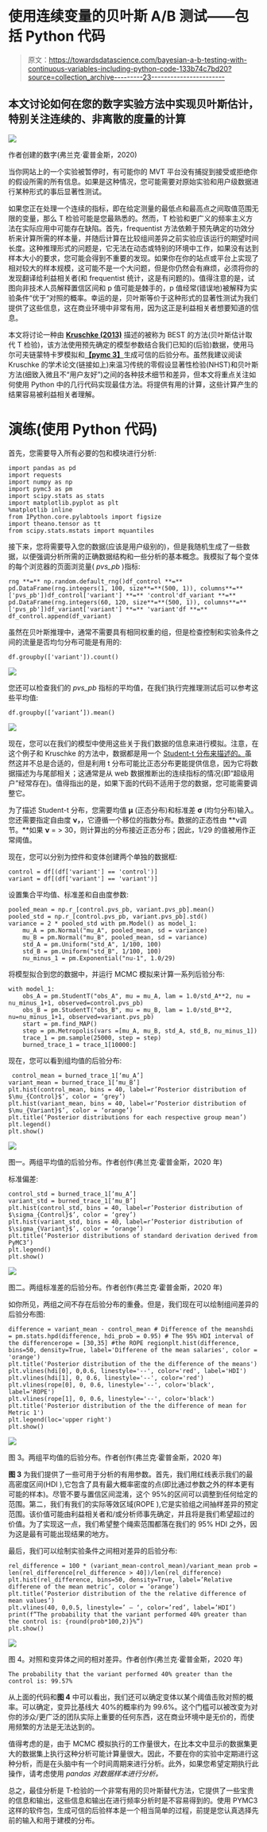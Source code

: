 # 使用连续变量的贝叶斯 A/B 测试——包括 Python 代码

> 原文：<https://towardsdatascience.com/bayesian-a-b-testing-with-continuous-variables-including-python-code-133b74c7bd20?source=collection_archive---------23----------------------->

## 本文讨论如何在您的数字实验方法中实现贝叶斯估计，特别关注连续的、非离散的度量的计算

![](img/03b65573a0f6231bd358db0db054d3cf.png)

作者创建的数字(弗兰克·霍普金斯，2020)

当你网站上的一个实验被暂停时，有可能你的 MVT 平台没有捕捉到接受或拒绝你的假设所需的所有信息。如果是这种情况，您可能需要对原始实验和用户级数据进行某种形式的事后显著性测试。

如果您正在处理一个连续的指标，即在给定测量的最低点和最高点之间取值范围无限的变量，那么 T 检验可能是您最熟悉的。然而，T 检验和更广义的频率主义方法在实际应用中可能存在缺陷。首先，frequentist 方法依赖于预先确定的功效分析来计算所需的样本量，并随后计算在比较组间差异之前实验应该运行的期望时间长度。这种推理形式的问题是，它无法在动态或特别的环境中工作，如果没有达到样本大小的要求，您可能会得到不重要的发现。如果你在你的站点或平台上实现了相对较大的样本规模，这可能不是一个大问题，但是你仍然会有麻烦，必须将你的发现翻译给利益相关者(和 frequentist 统计，这是有问题的)。值得注意的是，试图向非技术人员解释置信区间和 p 值可能是棘手的，p 值经常(错误地)被解释为实验条件“优于”对照的概率。幸运的是，贝叶斯等价于这种形式的显著性测试为我们提供了这些信息，这在商业环境中非常有用，因为这正是利益相关者想要知道的信息。

本文将讨论一种由 [**Kruschke (2013)**](https://pdfs.semanticscholar.org/dea6/0927efbd1f284b4132eae3461ea7ce0fb62a.pdf) 描述的被称为 BEST 的方法(贝叶斯估计取代 T 检验)，该方法使用预先确定的模型参数结合我们已知的(后验)数据，使用马尔可夫链蒙特卡罗模拟和[**【pymc 3】**](https://docs.pymc.io/)生成可信的后验分布。虽然我建议阅读 Kruschke 的学术论文(链接如上)来温习传统的零假设显著性检验(NHST)和贝叶斯方法(细致入微且不“用户友好”)之间的各种技术细节和差异，但本文将重点关注如何使用 Python 中的几行代码实现最佳方法。将提供有用的计算，这些计算产生的结果容易被利益相关者理解。

# 演练(使用 Python 代码)

首先，您需要导入所有必要的包和模块进行分析:

```
import pandas as pd
import requests
import numpy as np
import pymc3 as pm
import scipy.stats as stats
import matplotlib.pyplot as plt
%matplotlib inline
from IPython.core.pylabtools import figsize
import theano.tensor as tt
from scipy.stats.mstats import mquantiles
```

接下来，您将需要导入您的数据(应该是用户级别的)，但是我随机生成了一些数据，以便强调分析所需的正确数据结构和一些分析的基本概念。我模拟了每个变体的每个浏览器的页面浏览量( *pvs_pb* )指标:

```
rng **=** np.random.default_rng()df_control **=** pd.DataFrame(rng.integers(1, 100, size**=**(500, 1)), columns**=**['pvs_pb'])df_control['variant'] **=** 'control'df_variant **=** pd.DataFrame(rng.integers(60, 120, size**=**(500, 1)), columns**=**['pvs_pb'])df_variant['variant'] **=** 'variant'df **=** df_control.append(df_variant)
```

虽然在贝叶斯推理中，通常不需要具有相同权重的组，但是检查控制和实验条件之间的流量是否均匀分布可能是有用的:

```
df.groupby(['variant']).count()
```

![](img/b9a72d8086c22fb5c95e1d39313316ad.png)

您还可以检查我们的 *pvs_pb* 指标的平均值，在我们执行完推理测试后可以参考这些平均值:

```
df.groupby([‘variant’]).mean()
```

![](img/1c2391dc0e2921d612bfefa78a16bc7d.png)

现在，您可以在我们的模型中使用这些关于我们数据的信息来进行模拟。注意，在这个例子和 Kruschke 的方法中，数据都是用一个 [Student-t 分布来描述的。](https://en.wikipedia.org/wiki/Student%27s_t-distribution)虽然这并不总是合适的，但是利用 t 分布可能比正态分布更能提供信息，因为它将数据描述为与尾部相关；这通常是从 web 数据推断出的连续指标的情况(即“超级用户”经常存在)。值得指出的是，如果下面的代码不适用于您的数据，您可能需要调整它。

为了描述 Student-t 分布，您需要均值 **μ** (正态分布)和标准差 **σ** (均匀分布)输入。您还需要指定自由度 **ν，**，它遵循一个移位的指数分布。数据的正态性由 **ν调节。**如果 **ν** = > 30，则计算出的分布接近正态分布；因此，1/29 的值被用作正常阈值。

现在，您可以分别为控件和变体创建两个单独的数据框:

```
control = df[(df['variant'] == 'control')]
variant = df[(df['variant'] == 'variant')]
```

设置集合平均值、标准差和自由度参数:

```
pooled_mean = np.r_[control.pvs_pb, variant.pvs_pb].mean()
pooled_std = np.r_[control.pvs_pb, variant.pvs_pb].std()
variance = 2 * pooled_std with pm.Model() as model_1:
    mu_A = pm.Normal("mu_A", pooled_mean, sd = variance)
    mu_B = pm.Normal("mu_B", pooled_mean, sd = variance)
    std_A = pm.Uniform("std_A", 1/100, 100)
    std_B = pm.Uniform("std_B", 1/100, 100)
    nu_minus_1 = pm.Exponential("nu-1", 1.0/29)
```

将模型拟合到您的数据中，并运行 MCMC 模拟来计算一系列后验分布:

```
with model_1:
    obs_A = pm.StudentT("obs_A", mu = mu_A, lam = 1.0/std_A**2, nu = nu_minus_1+1, observed=control.pvs_pb)
    obs_B = pm.StudentT("obs_B", mu = mu_B, lam = 1.0/std_B**2, nu=nu_minus_1+1, observed=variant.pvs_pb)
    start = pm.find_MAP()
    step = pm.Metropolis(vars =[mu_A, mu_B, std_A, std_B, nu_minus_1])
    trace_1 = pm.sample(25000, step = step)
    burned_trace_1 = trace_1[10000:]
```

现在，您可以看到组均值的后验分布:

```
 control_mean = burned_trace_1[‘mu_A’]
variant_mean = burned_trace_1[‘mu_B’]
plt.hist(control_mean, bins = 40, label=r’Posterior distribution of $\mu_{Control}$’, color = ‘grey’)
plt.hist(variant_mean, bins = 40, label=r’Posterior distribution of $\mu_{Variant}$’, color = ‘orange’)
plt.title(‘Posterior distributions for each respective group mean’)
plt.legend()
plt.show()
```

![](img/4c75b67a4072e4cfa4cb8ac25b68c665.png)

图一。两组平均值的后验分布。作者创作(弗兰克·霍普金斯，2020 年)

标准偏差:

```
control_std = burned_trace_1[‘mu_A’]
variant_std = burned_trace_1[‘mu_B’]
plt.hist(control_std, bins = 40, label=r’Posterior distribution of $\sigma_{Control}$’, color = ‘grey’)
plt.hist(variant_std, bins = 40, label=r’Posterior distribution of $\sigma_{Variant}$’, color = ‘orange’)
plt.title(‘Posterior distributions of standard derivation derived from PyMC3’)
plt.legend()
plt.show()
```

![](img/d143438e02fb82f3553bc9e37aa816fc.png)

图二。两组标准差的后验分布。作者创作(弗兰克·霍普金斯，2020 年)

如你所见，两组之间不存在后验分布的重叠。但是，我们现在可以绘制组间差异的后验分布图:

```
difference = variant_mean - control_mean # Difference of the meanshdi = pm.stats.hpd(difference, hdi_prob = 0.95) # The 95% HDI interval of the differencerope = [30,35] #the ROPE regionplt.hist(difference, bins=50, density=True, label='Differene of the mean salaries', color = 'orange')
plt.title('Posterior distribution of the the difference of the means')
plt.vlines(hdi[0], 0,0.6, linestyle='--', color='red', label='HDI')
plt.vlines(hdi[1], 0, 0.6, linestyle='--', color='red')
plt.vlines(rope[0], 0, 0.6, linestyle='--', color='black', label='ROPE')
plt.vlines(rope[1], 0, 0.6, linestyle='--', color='black')
plt.title('Posterior distribution of the the difference of mean for Metric 1')
plt.legend(loc='upper right')
plt.show()
```

![](img/03b65573a0f6231bd358db0db054d3cf.png)

图 3。两组平均值的后验分布。作者创作(弗兰克·霍普金斯，2020 年)

**图 3** 为我们提供了一些可用于分析的有用参数。首先，我们用红线表示我们的最高密度区间(HDI ),它包含了具有最大概率密度的点(即比通过参数之外的样本更有可能的样本)。尽管不要与置信区间混淆，这个 95%的区间可以调整到任何给定的范围。第二，我们有我们的实际等效区域(ROPE ),它是实验组之间抽样差异的预定范围。该价值可能由利益相关者和/或分析师事先确定，并且将是我们希望超过的价值。为了实现这一点，我们希望整个绳索范围都落在我们的 95% HDI 之外，因为这是最有可能出现结果的地方。

最后，我们可以绘制实验条件之间相对差异的后验分布:

```
rel_difference = 100 * (variant_mean-control_mean)/variant_mean prob = len(rel_difference[rel_difference > 40])/len(rel_difference)
plt.hist(rel_difference, bins=50, density=True, label=’Relative differene of the mean metric’, color = ‘orange’)
plt.title(‘Posterior distribution of the the relative difference of mean values’)
plt.vlines(40, 0,0.5, linestyle=’ — ‘, color=’red’, label=’HDI’)
print(f”The probability that the variant performed 40% greater than the control is: {round(prob*100,2)}%”)
plt.show()
```

![](img/bbeb0720e0c897a834e7ad20b2a5bdef.png)

图 4。对照和变异体之间的相对差异。作者创作(弗兰克·霍普金斯，2020 年)

```
The probability that the variant performed 40% greater than the control is: 99.57%
```

从上面的代码和**图 4** 中可以看出，我们还可以确定变体以某个阈值击败对照的概率。可以确定，变异比基线大 40%的概率约为 99.6%。这个门槛可以被改变为对你的涉众/更广泛的团队实际上重要的任何东西，这在商业环境中是无价的，而使用频繁的方法是无法达到的。

值得考虑的是，由于 MCMC 模拟执行的工作量很大，在比本文中显示的数据集更大的数据集上执行这种分析可能计算量很大。因此，不要在你的实验中定期进行这种分析，而是在头脑中有一个时间周期来进行分析。此外，如果您希望定期执行此操作，请考虑使用 *pandas 对数据样本进行分析。*

总之，最佳分析是 T-检验的一个非常有用的贝叶斯替代方法，它提供了一些宝贵的信息和输出，这些信息和输出在进行频率分析时是不容易得到的。使用 PYMC3 这样的软件包，生成可信的后验样本是一个相当简单的过程，前提是您认真选择先前的输入和用于建模的分布。